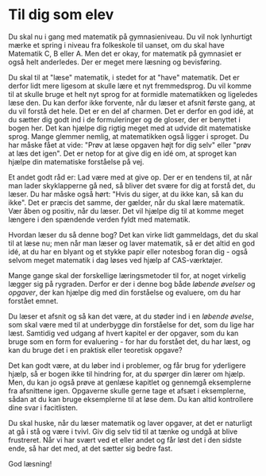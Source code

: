 # Til dig som elev
Du skal nu i gang med matematik på gymnasieniveau. Du vil nok lynhurtigt mærke et spring i niveau fra folkeskole til uanset, om du skal have Matematik C, B eller A. Men det er okay, for matematik på gymnasiet er også helt anderledes. Der er meget mere læsning og bevisføring.

Du skal til at "læse" matematik, i stedet for at "have" matematik. Det er derfor lidt mere ligesom at skulle lære et nyt fremmedsprog. Du vil komme til at skulle bruge et helt nyt sprog for at formidle matematikken og ligeledes læse den. Du kan derfor ikke forvente, når du læser et afsnit første gang, at du vil forstå det hele. Det er en del af charmen. Det er derfor en god idé, at du sætter dig godt ind i de formuleringer og de gloser, der er benyttet i bogen her. Det kan hjælpe dig rigtig meget med at udvide dit matematiske sprog. Mange glemmer nemlig, at matematikken også ligger i sproget. Du har måske fået at vide: "Prøv at læse opgaven højt for dig selv" eller "prøv at læs det igen". Det er netop for at give dig en idé om, at sproget kan hjælpe din matematiske forståelse på vej.

Et andet godt råd er: Lad være med at give op. Der er en tendens til, at når man lader skyklapperne gå ned, så bliver det svære for dig at forstå det, du læser. Du har måske også hørt: "Hvis du siger, at du ikke kan, så kan du ikke". Det er præcis det samme, der gælder, når du skal lære matematik. Vær åben og positiv, når du læser. Det vil hjælpe dig til at komme meget længere i den spændende verden fyldt med matematik. 

Hvordan læser du så denne bog? Det kan virke lidt gammeldags, det du skal til at læse nu; men når man læser og laver matematik, så er det altid en god idé, at du har en blyant og et stykke papir eller notesbog foran dig - også selvom meget matematik i dag løses ved hjælp af CAS-værktøjer.

Mange gange skal der forskellige læringsmetoder til for, at noget virkelig lægger sig på rygraden. Derfor er der i denne bog både *løbende øvelser* og *opgaver*, der kan hjælpe dig med din forståelse og evaluere, om du har forstået emnet. 

Du læser et afsnit og så kan det være, at du støder ind i en *løbende øvelse*, som skal være med til at underbygge din forståelse for det, som du lige har læst. Samtidig ved udgang af hvert kapitel er der opgaver, som du kan bruge som en form for evaluering - for har du forstået det, du har læst, og kan du bruge det i en praktisk eller teoretisk opgave? 

Det kan godt være, at du løber ind i problemer, og får brug for yderligere hjælp, så er bogen ikke til hindring for, at du spørger din lærer om hjælp. Men, du kan jo også prøve at genlæse kapitlet og gennemgå eksemplerne fra afsnittene igen. Opgaverne skulle gerne tage et afsæt i eksemplerne, sådan at du kan bruge eksemplerne til at løse dem. Du kan altid kontrollere dine svar i facitlisten.

Du skal huske, når du læser matematik og laver opgaver, at det er naturligt at gå i stå og være i tvivl. Giv dig selv tid til at tænke og undgå at blive frustreret. Når vi har svært ved et eller andet og får løst det i den sidste ende, så har det med, at det sætter sig bedre fast. 

God læsning!